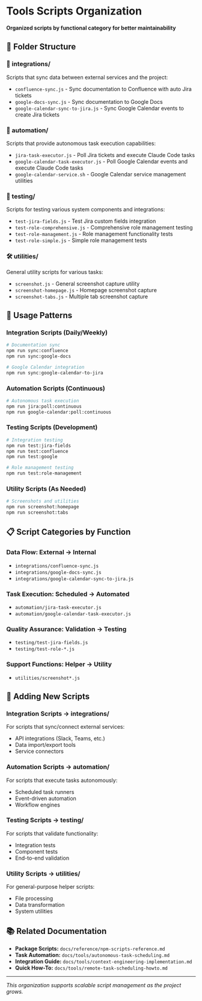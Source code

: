 # Tools Scripts Organization

**Organized scripts by functional category for better maintainability**

## 📁 Folder Structure

### **🔗 integrations/**
Scripts that sync data between external services and the project:
- `confluence-sync.js` - Sync documentation to Confluence with auto Jira tickets
- `google-docs-sync.js` - Sync documentation to Google Docs
- `google-calendar-sync-to-jira.js` - Sync Google Calendar events to create Jira tickets

### **🤖 automation/**
Scripts that provide autonomous task execution capabilities:
- `jira-task-executor.js` - Poll Jira tickets and execute Claude Code tasks
- `google-calendar-task-executor.js` - Poll Google Calendar events and execute Claude Code tasks
- `google-calendar-service.sh` - Google Calendar service management utilities

### **🧪 testing/**
Scripts for testing various system components and integrations:
- `test-jira-fields.js` - Test Jira custom fields integration
- `test-role-comprehensive.js` - Comprehensive role management testing
- `test-role-management.js` - Role management functionality tests
- `test-role-simple.js` - Simple role management tests

### **🛠️ utilities/**
General utility scripts for various tasks:
- `screenshot.js` - General screenshot capture utility
- `screenshot-homepage.js` - Homepage screenshot capture
- `screenshot-tabs.js` - Multiple tab screenshot capture

## 🚀 Usage Patterns

### **Integration Scripts (Daily/Weekly)**
```bash
# Documentation sync
npm run sync:confluence
npm run sync:google-docs

# Google Calendar integration
npm run sync:google-calendar-to-jira
```

### **Automation Scripts (Continuous)**
```bash
# Autonomous task execution
npm run jira:poll:continuous
npm run google-calendar:poll:continuous
```

### **Testing Scripts (Development)**
```bash
# Integration testing
npm run test:jira-fields
npm run test:confluence
npm run test:google

# Role management testing
npm run test:role-management
```

### **Utility Scripts (As Needed)**
```bash
# Screenshots and utilities
npm run screenshot:homepage
npm run screenshot:tabs
```

## 📋 Script Categories by Function

### **Data Flow: External → Internal**
- `integrations/confluence-sync.js`
- `integrations/google-docs-sync.js`
- `integrations/google-calendar-sync-to-jira.js`

### **Task Execution: Scheduled → Automated**
- `automation/jira-task-executor.js`
- `automation/google-calendar-task-executor.js`

### **Quality Assurance: Validation → Testing**
- `testing/test-jira-fields.js`
- `testing/test-role-*.js`

### **Support Functions: Helper → Utility**
- `utilities/screenshot*.js`

## 🔄 Adding New Scripts

### **Integration Scripts → integrations/**
For scripts that sync/connect external services:
- API integrations (Slack, Teams, etc.)
- Data import/export tools
- Service connectors

### **Automation Scripts → automation/**
For scripts that execute tasks autonomously:
- Scheduled task runners
- Event-driven automation
- Workflow engines

### **Testing Scripts → testing/**
For scripts that validate functionality:
- Integration tests
- Component tests
- End-to-end validation

### **Utility Scripts → utilities/**
For general-purpose helper scripts:
- File processing
- Data transformation
- System utilities

## 📚 Related Documentation

- **Package Scripts:** `docs/reference/npm-scripts-reference.md`
- **Task Automation:** `docs/tools/autonomous-task-scheduling.md`
- **Integration Guide:** `docs/tools/context-engineering-implementation.md`
- **Quick How-To:** `docs/tools/remote-task-scheduling-howto.md`

---

*This organization supports scalable script management as the project grows.*